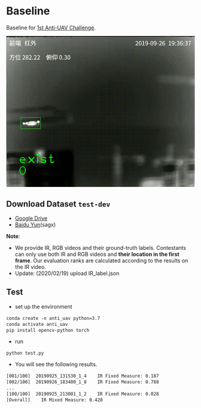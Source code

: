 # Baseline
Baseline for [1st Anti-UAV Challenge](https://anti-uav.github.io).

<div align="center">
  <img src="anti-uav.gif" width="600px" />
</div>

## Download Dataset `test-dev`
- [Google Drive](https://drive.google.com/open?id=1GICr5e9CZN0tcFM_VXhyogzxWD3LMvAw)
- [Baidu Yun](https://pan.baidu.com/s/1dJR0VKyLyiXBNB_qfa2ZrA)(sagx)
 
**Note**: 
- We provide IR, RGB videos and their ground-truth labels. Contestants can only use both IR and RGB videos and **their location in the first frame**.
Our evaluation ranks are calculated according to the results on the IR video.
- Update: (2020/02/19) upload IR_label.json 


## Test
- set up the environment
```shell
conda create -n anti_uav python=3.7
conda activate anti_uav
pip install opencv-python torch
```
- run
```shell
python test.py
```
- You will see the following results.
    
```shell
[001/100]  20190925_131530_1_4    IR Fixed Measure: 0.187
[002/100]  20190926_183400_1_8    IR Fixed Measure: 0.788
...
[100/100]  20190925_213001_1_2    IR Fixed Measure: 0.028
[Overall]    IR Mixed Measure: 0.420
```
